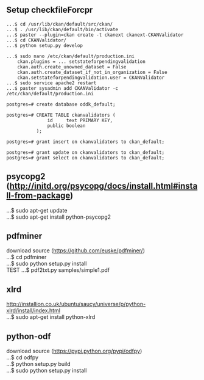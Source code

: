 Setup checkfileForcpr
-------------------------------------------------------------------------------
```
...$ cd /usr/lib/ckan/default/src/ckan/  
...$ . /usr/lib/ckan/default/bin/activate  
...$ paster --plugin=ckan create -t ckanext ckanext-CKANValidator  
...$ cd CKANValidator/  
...$ python setup.py develop  
  
...$ sudo nano /etc/ckan/default/production.ini  
	ckan.plugins = ... setstateforpendingvalidation  
	ckan.auth.create_unowned_dataset = False  
	ckan.auth.create_dataset_if_not_in_organization = False  
	ckan.setstateforpendingvalidation.user = CKANValidator  
...$ sudo service apache2 restart  
...$ paster sysadmin add CKANValidator -c /etc/ckan/default/production.ini  
  
postgres=# create database oddk_default;  
  
postgres=# CREATE TABLE ckanvalidators (  
               id     text PRIMARY KEY,  
               public boolean  
           );  
           
postgres=# grant insert on ckanvalidators to ckan_default;  
  
postgres=# grant update on ckanvalidators to ckan_default;  
postgres=# grant select on ckanvalidators to ckan_default;  
```  
psycopg2 (http://initd.org/psycopg/docs/install.html#install-from-package)  
-----------------
...$ sudo apt-get update  
...$ sudo apt-get install python-psycopg2  

pdfminer
-----------------
download source (https://github.com/euske/pdfminer/)  
...$ cd pdfminer  
...$ sudo python setup.py install  
TEST ...$ pdf2txt.py samples/simple1.pdf  
  
xlrd  
-----------------
http://installion.co.uk/ubuntu/saucy/universe/p/python-xlrd/install/index.html  
...$ sudo apt-get install python-xlrd  
  
python-odf  
-----------------
download source (https://pypi.python.org/pypi/odfpy)  
...$ cd odfpy  
...$ python setup.py build  
...$ sudo python setup.py install  

